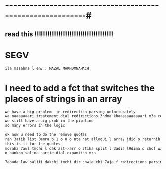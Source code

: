 # ----------------------------------------------------------#


## read this !!!!!!!!!!!!!!!!!!!!!!!!!!!!!!!!!!!!

# SEGV
    ila mssahna l env : MAZAL MAKHDMNAHACH

# I need to add a fct that switches the places of strings in an array

```bash
we have a big problem  in redirection parsing unfortunately 
wa naaaaaaari treatement dial redirections 3ndna khaaaaaaaaaaari m3a ro7o waaaaaaaaa3 
we still have a big prob in the pipeline 
so many errors in the logic
```

```bash
ok now u need to do the remove quotes
rah 3atik list 3amra b 1 o 0 o nta hat alloqui l array jdid o returnih sf
this is it for the quotes
moraha 7awl tmchi l dak ast->arr o 3tiha split l 3adia l9dima o chof wach khdam
o hankon salina partie dial expantion mzn
```

```bash
7abada law saliti dakchi tmchi dir chwia chi 7aja f redirections parsing or something
```